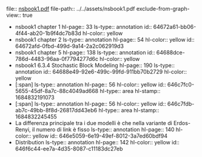 file:: [nsbook1.pdf](../../assets/book1.pdf)
file-path:: ../../assets/nsbook1.pdf
exclude-from-graph-view:: true

- nsbook1 chapter 1
  hl-page:: 33
  ls-type:: annotation
  id:: 64672a61-bb06-4f44-ab20-1b9f4dc7b83d
  hl-color:: yellow
- nsbook1 chapter 2
  ls-type:: annotation
  hl-page:: 54
  hl-color:: yellow
  id:: 64672afd-0fbd-499d-9a14-2a2c062919d3
- nsbook1 chapter 5
  hl-page:: 138
  ls-type:: annotation
  id:: 64688dce-786d-4483-96aa-0f7794277d6c
  hl-color:: yellow
- nsbook1 6.3.4 Stochastic Block Modeling
  hl-page:: 190
  ls-type:: annotation
  id:: 64688e49-92e6-499c-99fd-911bb70b2729
  hl-color:: yellow
- [:span]
  ls-type:: annotation
  hl-page:: 56
  hl-color:: yellow
  id:: 646c7fc0-5655-45df-8a7c-88c4049ad668
  hl-type:: area
  hl-stamp:: 1684832191073
- [:span]
  ls-type:: annotation
  hl-page:: 56
  hl-color:: yellow
  id:: 646c7fdb-ab7c-49bb-8f8d-26817dd43eb6
  hl-type:: area
  hl-stamp:: 1684832245455
- La differenza principale tra i due modelli è che nella variante di Erdos-Renyi, il numero di link è fisso
  ls-type:: annotation
  hl-page:: 140
  hl-color:: yellow
  id:: 646e5059-6e19-49ef-8012-3a7ed60bdf94
- Distribution
  ls-type:: annotation
  hl-page:: 142
  hl-color:: yellow
  id:: 646f6c44-ee7a-4d35-8087-c11183dc27eb